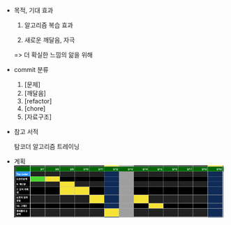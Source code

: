 - 목적, 기대 효과
  
  1. 알고리즘 복습 효과
  
  2. 새로운 깨달음, 자극

  => 더 확실한 느낌의 앎을 위해
  
- commit 분류
  1. [문제]
  2. [깨달음]
  3. [refactor]
  4. [chore]
  5. [자료구조]

- 참고 서적

  탐코더 알고리즘 트레이닝

- 계획
![](plan.png)